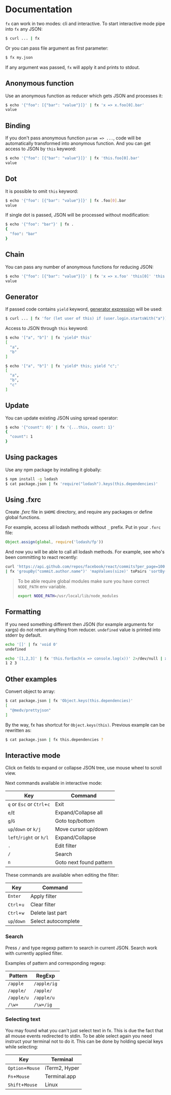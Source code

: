 # Documentation

`fx` can work in two modes: cli and interactive. To start interactive mode pipe into `fx` any JSON:

```bash
$ curl ... | fx
```

Or you can pass file argument as first parameter:

```bash
$ fx my.json
```

If any argument was passed, `fx` will apply it and prints to stdout.

## Anonymous function

Use an anonymous function as reducer which gets JSON and processes it:
```bash
$ echo '{"foo": [{"bar": "value"}]}' | fx 'x => x.foo[0].bar'
value
```

## Binding

If you don't pass anonymous function `param => ...`, code will be automatically transformed into anonymous function.
And you can get access to JSON by `this` keyword:
```bash
$ echo '{"foo": [{"bar": "value"}]}' | fx 'this.foo[0].bar'
value
```

## Dot

It is possible to omit `this` keyword:
```bash
$ echo '{"foo": [{"bar": "value"}]}' | fx .foo[0].bar
value
```

If single dot is passed, JSON will be processed without modification:
```bash
$ echo '{"foo": "bar"}' | fx .
{
  "foo": "bar"
}
```

## Chain

You can pass any number of anonymous functions for reducing JSON:
```bash
$ echo '{"foo": [{"bar": "value"}]}' | fx 'x => x.foo' 'this[0]' 'this.bar'
value
```

## Generator

If passed code contains `yield` keyword, [generator expression](https://github.com/sebmarkbage/ecmascript-generator-expression)
will be used:
```bash
$ curl ... | fx 'for (let user of this) if (user.login.startsWith("a")) yield user'
```

Access to JSON through `this` keyword:
```bash
$ echo '["a", "b"]' | fx 'yield* this'
[
  "a",
  "b"
]
```

```bash
$ echo '["a", "b"]' | fx 'yield* this; yield "c";'
[
  "a",
  "b",
  "c"
]
```

## Update

You can update existing JSON using spread operator:

```bash
$ echo '{"count": 0}' | fx '{...this, count: 1}'
{
  "count": 1
}
```

## Using packages

Use any npm package by installing it globally:
```bash
$ npm install -g lodash
$ cat package.json | fx 'require("lodash").keys(this.dependencies)'
```

## Using .fxrc

Create _.fxrc_ file in `$HOME` directory, and require any packages or define global functions.

For example, access all lodash methods without `_` prefix. Put in your `.fxrc` file:

```js
Object.assign(global, require('lodash/fp'))
```

And now you will be able to call all lodash methods. For example, see who's been committing to react recently:

```bash
curl 'https://api.github.com/repos/facebook/react/commits?per_page=100' \
| fx 'groupBy("commit.author.name")' 'mapValues(size)' toPairs 'sortBy(1)' reverse 'take(10)' fromPairs
```

> To be able require global modules make sure you have correct `NODE_PATH` env variable.
> ```bash
> export NODE_PATH=/usr/local/lib/node_modules
> ```

## Formatting

If you need something different then JSON (for example arguments for xargs) do not return anything from reducer.
`undefined` value is printed into stderr by default.
```bash
echo '[]' | fx 'void 0'
undefined
```

```bash
echo '[1,2,3]' | fx 'this.forEach(x => console.log(x))' 2>/dev/null | xargs echo
1 2 3
```

## Other examples

Convert object to array:
```bash
$ cat package.json | fx 'Object.keys(this.dependencies)'
[
  "@medv/prettyjson"
]
```

By the way, fx has shortcut for `Object.keys(this)`. Previous example can be rewritten as:

```bash
$ cat package.json | fx this.dependencies ?
``` 

## Interactive mode

Click on fields to expand or collapse JSON tree, use mouse wheel to scroll view.

Next commands available in interactive mode:

|             Key               |         Command         |
|-------------------------------|-------------------------|
| `q` or `Esc` or `Ctrl`+`c`    | Exit                    |
| `e`/`E`                       | Expand/Collapse all     |
| `g`/`G`                       | Goto top/bottom         |
| `up`/`down` or `k/j`          | Move cursor up/down     |
| `left`/`right` or `h/l`       | Expand/Collapse         |
| `.`                           | Edit filter             |
| `/`                           | Search                  |
| `n`                           | Goto next found pattern |

These commands are available when editing the filter:

|             Key               |         Command         |
|-------------------------------|-------------------------|
| `Enter`                       | Apply filter            |
| `Ctrl`+`u`                    | Clear filter            |
| `Ctrl`+`w`                    | Delete last part        |
| `up`/`down`                   | Select autocomplete     |

### Search

Press `/` and type regexp pattern to search in current JSON. Search work with currently applied filter.

Examples of pattern and corresponding regexp: 

|   Pattern  |    RegExp   |
|------------|-------------|
| `/apple`   | `/apple/ig` |
| `/apple/`  | `/apple/`   |
| `/apple/u` | `/apple/u`  |
| `/\w+`     | `/\w+/ig`   | 

### Selecting text

You may found what you can't just select text in fx. This is due the fact that all mouse events redirected to stdin. To be able select again you need instruct your terminal not to do it. This can be done by holding special keys while selecting: 

|       Key        |   Terminal    |
|------------------|---------------|
| `Option`+`Mouse` | iTerm2, Hyper |
| `Fn`+`Mouse`     | Terminal.app  |
| `Shift`+`Mouse`  | Linux         |
